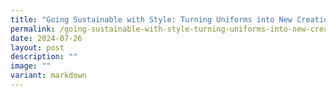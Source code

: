 ```yaml
---
title: "Going Sustainable with Style: Turning Uniforms into New Creations"
permalink: /going-sustainable-with-style-turning-uniforms-into-new-creations/
date: 2024-07-26
layout: post
description: ""
image: ""
variant: markdown
---
```

